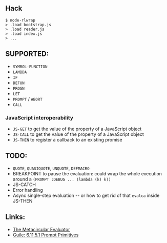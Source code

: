 ## Hack

```
$ node-rlwrap
> .load bootstrap.js
> .load reader.js
> .load index.js
> ...
```

## SUPPORTED:

- `SYMBOL-FUNCTION`
- `LAMBDA`
- `IF`
- `DEFUN`
- `PROGN`
- `LET`
- `PROMPT` / `ABORT`
- `CALL`

### JavaScript interoperability

- `JS-GET` to get the value of the property of a JavaScript object
- `JS-CALL` to get the value of the property of a JavaScript object
- `JS-THEN` to register a callback to an existing promise

## TODO:

- `QUOTE`, `QUASIQUOTE`, `UNQUOTE`, `DEFMACRO`
- BREAKPOINT to pause the evaluation: could wrap the whole execution around
  a `(PROMPT :DEBUG ... (lambda (k) k))`
- JS-CATCH
- Error handling
- Async single-step evaluation -- or how to get rid of that `evalca` inside
  JS-THEN


## Links:

- [The Metacircular Evaluator](https://sarabander.github.io/sicp/html/4_002e1.xhtml)
- [Guile: 6.11.5.1 Prompt Primitives](https://www.gnu.org/software/guile/manual/html_node/Prompt-Primitives.html)
